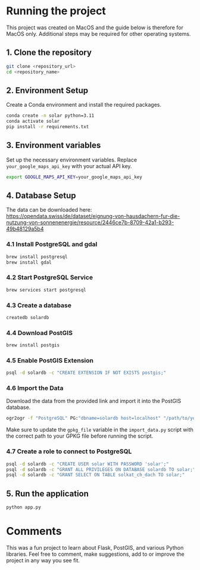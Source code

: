 # Running the project
This project was created on MacOS and the guide below is therefore for MacOS only. Additional steps may be required for other operating systems.

## 1. Clone the repository
``` bash
git clone <repository_url>
cd <repository_name>
```
## 2. Environment Setup
Create a Conda environment and install the required packages.
``` bash
conda create -n solar python=3.11
conda activate solar
pip install -r requirements.txt
```
## 3. Environment variables
Set up the necessary environment variables. Replace `your_google_maps_api_key` with your actual API key.
``` bash
export GOOGLE_MAPS_API_KEY=your_google_maps_api_key
```

## 4. Database Setup

The data can be downloaded here: https://opendata.swiss/de/dataset/eignung-von-hausdachern-fur-die-nutzung-von-sonnenenergie/resource/2446ce7b-8709-42a1-b293-49b48129a5b4

### 4.1 Install PostgreSQL and gdal
```bash
brew install postgresql
brew install gdal
```

### 4.2 Start PostgreSQL Service
```bash
brew services start postgresql
```

### 4.3 Create a database
```bash
createdb solardb
```
### 4.4 Download PostGIS
```bash
brew install postgis
```

### 4.5 Enable PostGIS Extension
```bash
psql -d solardb -c "CREATE EXTENSION IF NOT EXISTS postgis;"
```

### 4.6 Import the Data
Download the data from the provided link and import it into the PostGIS database.

```bash
ogr2ogr -f "PostgreSQL" PG:"dbname=solardb host=localhost" "/path/to/your/SOLKAT_DACH.gpkg"
```
Make sure to update the `gpkg_file` variable in the `import_data.py` script with the correct path to your GPKG file before running the script.

### 4.7 Create a role to connect to PostgreSQL
```bash
psql -d solardb -c "CREATE USER solar WITH PASSWORD 'solar';"
psql -d solardb -c "GRANT ALL PRIVILEGES ON DATABASE solardb TO solar;"
psql -d solardb -c "GRANT SELECT ON TABLE solkat_ch_dach TO solar;"
```

## 5. Run the application
``` bash
python app.py
```

# Comments
This was a fun project to learn about Flask, PostGIS, and various Python libraries. Feel free to comment, make suggestions, add to or improve the project in any way you see fit.
